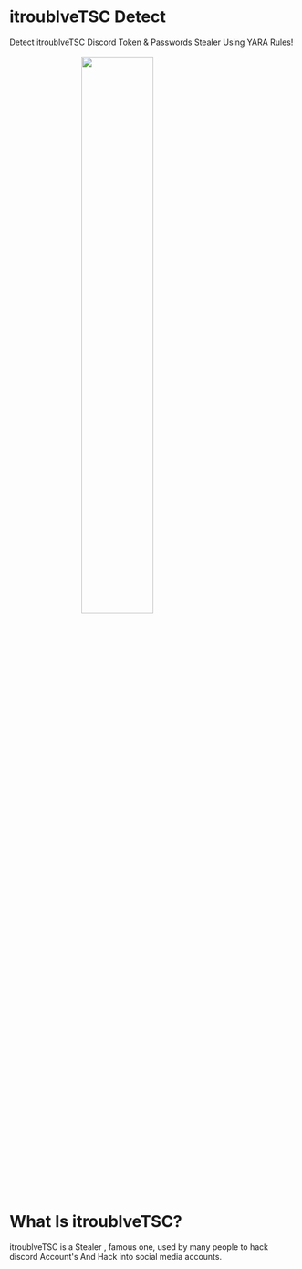 # itroublveTSC Detect
Detect itroublveTSC Discord Token &amp; Passwords Stealer Using YARA Rules!
<br>
<br>
<img src="https://securiumsolutions.com/blog/wp-content/uploads/2019/10/yara-logo.jpg" style="  display: block;margin-left: auto;margin-right: auto;width: 50%;">
<br>
<br>
# What Is itroublveTSC?

itroublveTSC is a Stealer , famous one, used by many people to hack discord Account's
And Hack into social media accounts.



